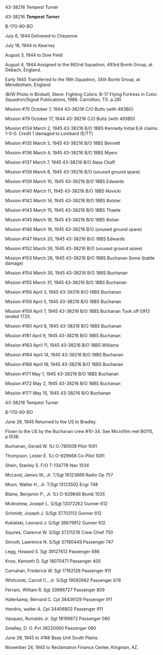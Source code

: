 





43-38216 Tempest Turner






 




43-38216 ***Tempest Turner***

B-17G-80-BO

July 8, 1944 Delivered to Cheyenne

July 18, 1944 to Kearney

August 3, 1944 to Dow Field

August 4, 1944 Assigned to the 862nd Squadron,
493rd Bomb Group, at Debach, England.

Early 1945 Transferred to the 18th Squadron, 34th
Bomb Group, at Mendlesham, England.

(B/W Photo in Birdsell, Steve. Fighting Colors: B-17
Flying Fortress in Color. Squadron/Signal Publications, 1986\. Carrollton,
TX. p.28)

Mission #75 October 7, 1944 43-38216 C/O Butts (with 493BG)

Mission #79 October 17, 1944 43-38216 C/O Butts (with 493BG)

Mission #134 March 2, 1945 43-38216 B/O 18BS
Kennedy Initial E/A
claims: 1-0-0. Credit 1 damaged to Lombard (E/TT)

Mission #135 March 3, 1945 43-38216 B/O 18BS Bennett

Mission #136 March 4, 1945 43-38216 B/O 18BS Myers

Mission #137 March 7, 1945 43-38216 B/O
Nass Chaff

Mission #138 March 8, 1945 43-38216 B/O (unused ground
spare)

Mission #139 March 10, 1945 43-38216 B/O 18BS Edwards

Mission #140 March 11, 1945 43-38216 B/O 18BS Novicki

Mission #142 March 14, 1945 43-38216 B/O 18BS Bolster

Mission #143 March 15, 1945 43-38216 B/O 18BS Thaete

Mission #145 March 18, 1945 43-38216 B/O 18BS Bolser

Mission #146 March 19, 1945 43-38216 B/O (unused ground
spare)

Mission #147 March 20, 1945 43-38216 B/O 18BS Edwards

Mission #152 March 26, 1945 43-38216 B/O (unused ground
spare)

Mission #153 March 28, 1945 43-38216 B/O 18BS
Buchanan Some (battle damage)

Mission #154 March 30, 1945 43-38216 B/O 18BS Buchanan

Mission #155 March 31, 1945 43-38216 B/O 18BS Buchanan

Mission #156 April 3, 1945 43-38216 B/O 18BS Buchanan

Mission #158 April 5, 1945 43-38216 B/O 18BS Buchanan

Mission #159 April 7, 1945 43-38216 B/O 18BS Buchanan Took
off 0913 landed 1720\.

Mission #160 April 8, 1945 43-38216 B/O 18BS Buchanan

Mission #161 April 9, 1945 43-38216 B/O 18BS Buchanan

Mission #163 April 11, 1945 43-38216 B/O 18BS Williams

Mission #164 April 14, 1945 43-38216 B/O 18BS Buchanan

Mission #168 April 18, 1945 43-38216 B/O 18BS Buchanan

Mission #171 May 1, 1945 43-38216 B/O 18BS Buchanan

Mission #172 May 2, 1945 43-38216 B/O 18BS Buchanan

Mission #177 May 15, 1945 43-38216 B/O Buchanan

43-38216 Tempest Turner

B-17G-80-BO

June 26, 1945 Returned to the US to Bradley.

Flown to the US by the Buchanan crew #10-34. See Microfilm
reel B0115, p.1538.

Buchanan, Gerald
W.
1Lt
O-780509
Pilot
1091

Thompson, Lester
E.
1Lt O-929668
Co-Pilot
1091

Shein, Stanley
S.
F/O
T-134778
Nav
1034

McLeod, James W.,
Jr.
T/Sgt
16123869
Radio Op
757

Moon, Walter H.,
Jr.
T/Sgt 13123502
Engr
748

Blaine, Benjamin P.,
Jr.
1Lt
O-929849
Bomb
1035

McAndrew, Joseph
L.
S/Sgt
12072262
Gunner
612

Schmidt, Joseph
J.
S/Sgt 37703112
Gunner
612

Kukielski, Leonard
J.
S/Sgt
36679812
Gunner
612

Squires, Clarence
W.
S/Sgt 37211276
Crew
Chief
750

Sinnott, Lawrence
N.
S/Sgt 37160449
Passenger
747

Legg, Howard
S.
Sgt
39127612
Passenger
686

Knox, Kenneth
D.
Sgt
18070471
Passenger
405

Carnahan, Frederick W.
Sgt
17162128
Passenger
911

Whitcomb, Carroll C.,
Jr.
S/Sgt
19092662
Passenger
678

Ferraro, William
R.
Sgt
33696727
Passenger
809

Haferkamp, Bernard
C.
Cpl
38436129
Passenger
911

Hendrix, walter
A.
Cpl 34406802
Passenger
911

Vasquez, Rumaldo
Jr.
Sgt 18199672
Passenger
060

Smelley, D.
O.
Pvt
38220060
Passenger
060

June 28, 1945 to 4168 Base Unit South Plains.

November 24, 1945 to Reclamation Finance Center, Kingman,
AZ.




